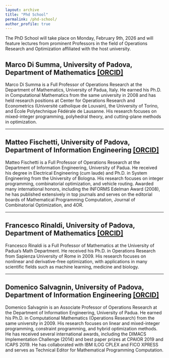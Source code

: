 ```yaml
---
layout: archive
title: "Phd School"
permalink: /phd-school/
author_profile: true
---
```


The PhD School will take place on Monday, February 9th, 2026 and will feature lectures from prominent Professors in the field of Operations Research and Optimization affiliated with the host university.

## Marco Di Summa, University of Padova, Department of Mathematics [[ORCID]](https://www.math.unipd.it/~disumma/research.html)
Marco Di Summa is a Full Professor of Operations Research at the Department of Mathematics, University of Padua, Italy. He earned his Ph.D. in Computational Mathematics from the same university in 2008 and has held research positions at Center for Operations Research and Econometrics (Université catholique de Louvain), the University of Torino, and École Polytechnique Fédérale de Lausanne. His research focuses on mixed-integer programming, polyhedral theory, and cutting-plane methods in optimization.

---

## Matteo Fischetti, University of Padova, Department of Information Engineering [[ORCID]](https://orcid.org/0000-0002-7673-6917)
Matteo Fischetti is a Full Professor of Operations Research at the Department of Information Engineering, University of Padua. He received his degree in Electrical Engineering (cum laude) and Ph.D. in System Engineering from the University of Bologna. His research focuses on integer programming, combinatorial optimization, and vehicle routing. Awarded many international honors, including the INFORMS Edelman Award (2008), he has published extensively in top journals and serves on the editorial boards of Mathematical Programming Computation, Journal of Combinatorial Optimization, and 4OR.

---

## Francesco Rinaldi, University of Padova, Department of Mathematics [[ORCID]](https://orcid.org/0000-0001-8978-6027)

Francesco Rinaldi is a Full Professor of Mathematics at the University of Padua’s Math Department. He received his Ph.D. in Operations Research from Sapienza University of Rome in 2009. His research focuses on nonlinear and derivative-free optimization, with applications in many scientific fields such as machine learning, medicine and biology.

---

## Domenico Salvagnin, University of Padova, Department of Information Engineering [[ORCID]](https://orcid.org/0000-0002-0232-2244)
Domenico Salvagnin is an Associate Professor of Operations Research at the Department of Information Engineering, University of Padua. He earned his Ph.D. in Computational Mathematics (Operations Research) from the same university in 2009. His research focuses on linear and mixed-integer programming, constraint programming, and hybrid optimization methods. He has received several international awards, including the DIMACS Implementation Challenge (2014) and best paper prizes at CPAIOR 2019 and ICAPS 2019. He has collaborated with IBM ILOG CPLEX and FICO XPRESS and serves as Technical Editor for Mathematical Programming Computation.
